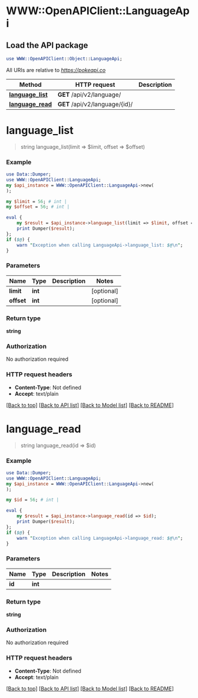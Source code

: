 # WWW::OpenAPIClient::LanguageApi

## Load the API package
```perl
use WWW::OpenAPIClient::Object::LanguageApi;
```

All URIs are relative to *https://pokeapi.co*

Method | HTTP request | Description
------------- | ------------- | -------------
[**language_list**](LanguageApi.md#language_list) | **GET** /api/v2/language/ | 
[**language_read**](LanguageApi.md#language_read) | **GET** /api/v2/language/{id}/ | 


# **language_list**
> string language_list(limit => $limit, offset => $offset)



### Example
```perl
use Data::Dumper;
use WWW::OpenAPIClient::LanguageApi;
my $api_instance = WWW::OpenAPIClient::LanguageApi->new(
);

my $limit = 56; # int | 
my $offset = 56; # int | 

eval {
    my $result = $api_instance->language_list(limit => $limit, offset => $offset);
    print Dumper($result);
};
if ($@) {
    warn "Exception when calling LanguageApi->language_list: $@\n";
}
```

### Parameters

Name | Type | Description  | Notes
------------- | ------------- | ------------- | -------------
 **limit** | **int**|  | [optional] 
 **offset** | **int**|  | [optional] 

### Return type

**string**

### Authorization

No authorization required

### HTTP request headers

 - **Content-Type**: Not defined
 - **Accept**: text/plain

[[Back to top]](#) [[Back to API list]](../README.md#documentation-for-api-endpoints) [[Back to Model list]](../README.md#documentation-for-models) [[Back to README]](../README.md)

# **language_read**
> string language_read(id => $id)



### Example
```perl
use Data::Dumper;
use WWW::OpenAPIClient::LanguageApi;
my $api_instance = WWW::OpenAPIClient::LanguageApi->new(
);

my $id = 56; # int | 

eval {
    my $result = $api_instance->language_read(id => $id);
    print Dumper($result);
};
if ($@) {
    warn "Exception when calling LanguageApi->language_read: $@\n";
}
```

### Parameters

Name | Type | Description  | Notes
------------- | ------------- | ------------- | -------------
 **id** | **int**|  | 

### Return type

**string**

### Authorization

No authorization required

### HTTP request headers

 - **Content-Type**: Not defined
 - **Accept**: text/plain

[[Back to top]](#) [[Back to API list]](../README.md#documentation-for-api-endpoints) [[Back to Model list]](../README.md#documentation-for-models) [[Back to README]](../README.md)

